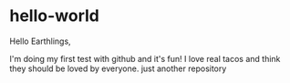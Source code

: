 # hello-world

Hello Earthlings,

I'm doing my first test with github and it's fun! I love real tacos and think they should be loved by everyone.
just another repository
